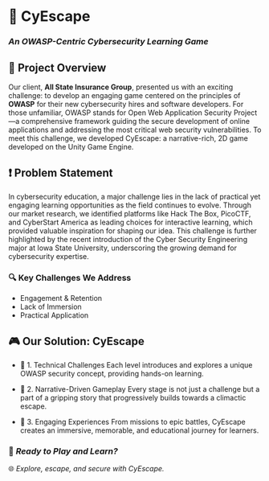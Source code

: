 # 🤖 **CyEscape**  
### *An OWASP-Centric Cybersecurity Learning Game*  

## 🎯 **Project Overview**  
Our client, **All State Insurance Group**, presented us with an exciting challenge: to develop an engaging game centered on the principles of **OWASP** for their new cybersecurity hires and software developers. For those unfamiliar, OWASP stands for Open Web Application Security Project—a comprehensive framework guiding the secure development of online applications and addressing the most critical web security vulnerabilities. To meet this challenge, we developed CyEscape: a narrative-rich, 2D game developed on the Unity Game Engine.

## ❗ **Problem Statement**  
In cybersecurity education, a major challenge lies in the lack of practical yet engaging learning opportunities as the field continues to evolve. Through our market research, we identified platforms like Hack The Box, PicoCTF, and CyberStart America as leading choices for interactive learning, which provided valuable inspiration for shaping our idea. This challenge is further highlighted by the recent introduction of the Cyber Security Engineering major at Iowa State University, underscoring the growing demand for cybersecurity expertise.

### 🔍 **Key Challenges We Address**  
- Engagement & Retention
- Lack of Immersion
- Practical Application

## 🎮 **Our Solution: CyEscape**  

- 🔐 1. Technical Challenges
Each level introduces and explores a unique OWASP security concept, providing hands-on learning.  

- 📖 2. Narrative-Driven Gameplay
Every stage is not just a challenge but a part of a gripping story that progressively builds towards a climactic escape.  

- 🌟 3. Engaging Experiences
From missions to epic battles, CyEscape creates an immersive, memorable, and educational journey for learners.  


### 🚀 *Ready to Play and Learn?*  
🌐 *Explore, escape, and secure with CyEscape.*  
